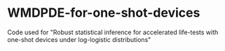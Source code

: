# WMDPDE-for-one-shot-devices
Code used for "Robust statistical inference for accelerated life-tests with one-shot devices under log-logistic distributions"
